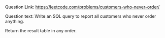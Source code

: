 Question Link:
https://leetcode.com/problems/customers-who-never-order/

Question text:
Write an SQL query to report all customers who never order anything.

Return the result table in any order.